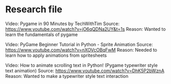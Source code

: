 # Research file

Video: Pygame in 90 Minutes by TechWithTim
Source: https://www.youtube.com/watch?v=jO6qQDNa2UY&t=1s
Reason: Wanted to learn the fundamentals of pygame

Video: PyGame Beginner Tutorial in Python - Sprite Animation
Source: https://www.youtube.com/watch?v=nXOVcOBqFwM
Reason: Needed to learn how to apply animations from spritesheets

Video: How to animate scrolling text in Python! (Pygame typewriter style text animation)
Source: https://www.youtube.com/watch?v=DhK5P2bWznA
Reason: Wanted to make a typewriter style text interaction